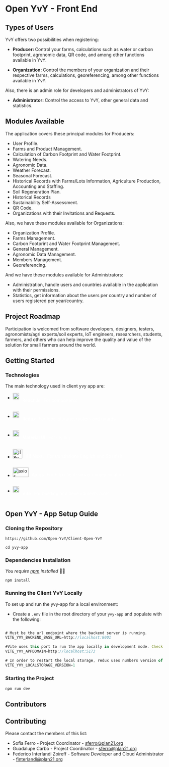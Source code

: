 # Open YvY - Front End

## Types of Users

   YvY offers two possibilities when registering:

- <b> Producer: </b> Control your farms, calculations such as water or carbon footprint, agronomic data, QR code, and among other functions available in YvY.

- <b> Organization: </b> Control the members of your organization and their respective farms, calculations, georeferencing, among other functions available in YvY.
  
Also, there is an admin role for developers and administrators of YvY:

- <b> Administrator: </b> Control the access to YvY, other general data and statistics.

## Modules Available

The application covers these principal modules for Producers:

- User Profile.
- Farms and Product Management.
- Calculation of Carbon Footprint and Water Footprint.
- Watering Needs.
- Agronomic Data.
- Weather Forecast.
- Seasonal Forecast.
- Historical Records with Farms/Lots Information, Agriculture Production, Accounting and Staffing.
- Soil Regeneration Plan.
- Historical Records
- Sustainability Self-Assessment. 
- QR Code.
- Organizations with their Invitations and Requests.

Also, we have these modules available for Organizations:
- Organization Profile.
- Farms Management.
- Carbon Footprint and Water Footprint Management.
- General Management.
- Agronomic Data Management.
- Members Management.
- Georeferencing.

And we have these modules available for Administrators:
- Administration, handle users and countries available in the application with their permissions.
- Statistics, get information about the users per country and number of users registered per year/country.

## Project Roadmap

Participation is welcomed from software developers, designers, testers, agronomists/agri experts/soil experts, IoT engineers, researchers, students, farmers, and others who can help improve the quality and value of the solution for small farmers around the world.
   

## Getting Started

### Technologies

The main technology used in client yvy app are:

*  <div style="display: flex; justify-items: center;">
    <img src="https://user-images.githubusercontent.com/25181517/183897015-94a058a6-b86e-4e42-a37f-bf92061753e5.png" alt="react.js" width="20" height="20" style="margin-right: 10px;">
    <p style="color: white; font-weight: bold;">React Js</p>
    <p style="color:white; padding-left:10px;">For components</p>
</div>

*  <div style="display: flex; justify-items: center; ">
    <img src="https://user-images.githubusercontent.com/25181517/187896150-cc1dcb12-d490-445c-8e4d-1275cd2388d6.png" alt="redux" width="20" height="20" style="margin-right: 10px;">
    <p style="color: white; font-weight: bold;">Redux</p>
    <p style="color:white; padding-left:10px;">For local storage, routers and guards</p>
</div>

*  <div style="display: flex; justify-items: center; ">
    <img src="https://user-images.githubusercontent.com/25181517/189716630-fe6c084c-6c66-43af-aa49-64c8aea4a5c2.png" alt="material-ui" width="20" height="20" style="margin-right: 10px;">
    <p style="color: white; font-weight: bold;">Material UI</p>
    <p style="color:white; padding-left:10px;">For styling</p>
</div>

*  <div style="display: flex; justify-items: center;">
    <img src="https://avatars.githubusercontent.com/u/8546082?s=280&v=4" alt="i18n" width="30" height="30" style="margin-right: 10px;">
    <p style="color: white; font-weight: bold;">i18 Next:</p>
    <p style="color: white; padding-left: 10px;">For translations English and Spanish</p>
</div>

*  <div style="display: flex; justify-items: center; ">
    <img src="https://branditechture.agency/brand-logos/wp-content/uploads/wpdm-cache/Axios-900x0.png" alt="axios" width="50" height="30" style="margin-right: 10px;">
    <p style="color: white; font-weight: bold;">Axios</p>
    <p style="color:white; padding-left:10px;">For http client-server communication</p>
</div>

*  <div style="display: flex; justify-items: center;">
    <img src="https://github.com/marwin1991/profile-technology-icons/assets/62091613/b40892ef-efb8-4b0e-a6b5-d1cfc2f3fc35" alt="vite" width="20" height="20" style="margin-right: 10px;">
    <p style="color: white; font-weight: bold;">Vite</p>
    <p style="color:white; padding-left:10px;">For building and developments tools</p>
</div>

##  Open YvY - App Setup Guide

### Cloning the Repository


```
https://github.com/Open-YvY/Client-Open-YvY
```

```
cd yvy-app
```

### Dependencies Installation

_You require [npm](https://phoenixnap.com/kb/install-node-js-npm-on-windows) installed_ 🤷‍♀️
```
npm install
```

### Running the Client YvY Locally

To set up and run the yvy-app for a local environment:


- Create a `.env` file in the root directory of your `yvy-app` and populate with the following:
   
```js

# Must be the url endpoint where the backend server is running. 
VITE_YVY_BACKEND_BASE_URL=http://localhost:8001 

#Vite uses this port to run the app locally in development mode. Check the port once you run it and change this variable if you need to.
VITE_YVY_APPDOMAIN=http://localhost:5173 

# In order to restart the local storage, redux uses numbers version of it. Every time you change it, localstarage will be reset. Can be any number
VITE_YVY_LOCALSTORAGE_VERSION=1

```


### Starting the Project

```
npm run dev
```


## Contributors


## Contributing

Please contact the members of this list:

- Sofia Ferro - Project Coordinator - sferro@plan21.org
- Guadalupe Carbó  - Project Coordinator - sferro@plan21.org
- Federico Interlandi Zoireff - Software Developer and Cloud Administrator - finterlandi@plan21.org

<!-- Slack space -->

<!-- IMAGE SHIELDS -->
[React.js]: https://img.shields.io/badge/React-20232A?style=for-the-badge&logo=react&logoColor=008B4A
[React-url]: https://reactjs.org/
[Redux.js]: https://user-images.githubusercontent.com/25181517/187896150-cc1dcb12-d490-445c-8e4d-1275cd2388d6.png
[Redux-url]: https://redux.js.org/
[Javascript.js]: https://img.shields.io/badge/Javascript-20232A?style=for-the-badge&logo=javascript&logoColor=008B4A
[Javascript-url]: https://developer.mozilla.org/es/docs/Web/JavaScript
[Redux.js]: https://img.shields.io/badge/Redux-20232A?style=for-the-badge&logo=redux&logoColor=008B4A
[Redux-url]: https://es.redux.js.org/
[Mui.js]: https://img.shields.io/badge/Mui-20232A?style=for-the-badge&logo=mui&logoColor=008B4A
[Mui-url]: https://mui.com/
[Axios.js]: https://img.shields.io/badge/Axios-20232A?style=for-the-badge&logo=axios&logoColor=008B4A
[Axios-url]: https://axios-http.com/docs/intro



